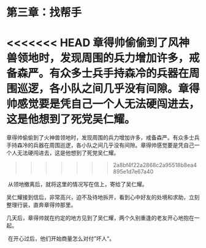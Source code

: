 # 第三章：找帮手

<<<<<<< HEAD
​		章得帅偷偷到了风神兽领地时，发现周围的兵力增加许多，戒备森严。有众多士兵手持森冷的兵器在周围巡逻，各小队之间几乎没有间隙。章得帅感觉要是凭自己一个人无法硬闯进去，这是他想到了死党吴仁耀。
=======
​		章得帅偷偷到了火神兽领地时，发现周围的兵力增加许多，戒备森严。有众多士兵手持森冷的兵器在周围巡逻，各小队之间几乎没有间隙。章得帅感觉要是凭自己一个人无法硬闯进去，这是他想到了死党吴仁耀。
>>>>>>> 2a8bf4f22a2868c2a95518b8ea4895e1d7e67a40

​		从领地撤离后，就将这里的情况写在信上，寄给了吴仁耀。

​		吴仁耀接到信后，非常高兴，迫不及待地拆开，看到心中好友的处境和求助，立刻整理行装，直奔章得帅那里。

​		几天后，章得帅就在约定的地方见到了吴仁耀，两个久别重逢的老友开心地抱在一起。

​		在开心过后，他们开始商量怎么对付”坏人“。

​		
